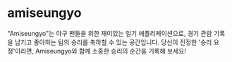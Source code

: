 # amiseungyo
"Amiseungyo"는 야구 팬들을 위한 재미있는 일기 애플리케이션으로, 경기 관람 기록을 남기고 좋아하는 팀의 승리를 축하할 수 있는 공간입니다. 당신이 진정한 '승리 요정'이라면, Amiseungyo와 함께 소중한 승리의 순간을 기록해 보세요!
